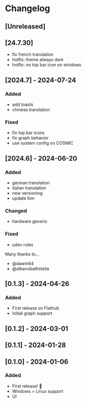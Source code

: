 # Changelog

## [Unreleased]

## [24.7.30]

- fix french translation
- hotfix: theme always dark
- hotfix: no top bar icon on windows

## [2024.7] - 2024-07-24

### Added

- add toasts
- chinese translation

### Fixed

- fix top bar icons
- fix graph behavior
- use system config on COSMIC

## [2024.6] - 2024-06-20

### Added

- german translation
- italian translation
- new versioning
- update lhm

### Changed

- hardware generic

### Fixed

- udev rules

Many thanks to...

- @dawin64
- @albanobattistella

## [0.1.3] - 2024-04-26

### Added

- First release on Flathub
- Initial graph support

## [0.1.2] - 2024-03-01

## [0.1.1] - 2024-01-28

## [0.1.0] - 2024-01-06

### Added

- First release! :tada:
- Windows + Linux support
- UI
